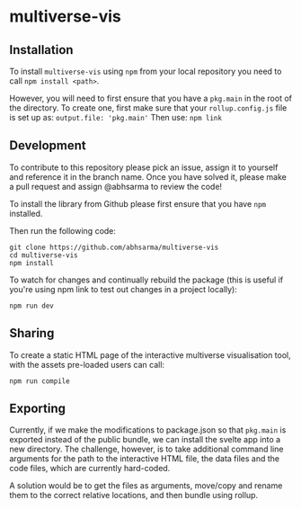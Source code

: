# multiverse-vis

## Installation

To install `multiverse-vis` using `npm` from your local repository you need to call `npm install <path>`.

However, you will need to first ensure that you have a `pkg.main` in the root of the directory. To create one, first make sure that your `rollup.config.js` file is set up as: `output.file: 'pkg.main'` 
Then use: `npm link`


## Development

To contribute to this repository please pick an issue, assign it to yourself and reference it in the branch name. Once you have solved it, please make a pull request and assign @abhsarma to review the code!

To install the library from Github please first ensure that you have `npm` installed.

Then run the following code:

```
git clone https://github.com/abhsarma/multiverse-vis
cd multiverse-vis
npm install
```

To watch for changes and continually rebuild the package (this is useful if you're using npm link to test out changes in a project locally):

```
npm run dev
```


## Sharing

To create a static HTML page of the interactive multiverse visualisation tool, with the assets pre-loaded users can call:

```
npm run compile
```

## Exporting

Currently, if we make the modifications to package.json so that `pkg.main` is exported instead of the public bundle, we can install the svelte app into a new directory.
The challenge, however, is to take additional command line arguments for the path to the interactive HTML file, the data files and the code files, which are currently hard-coded.

A solution would be to get the files as arguments, move/copy and rename them to the correct relative locations, and then bundle using rollup.

